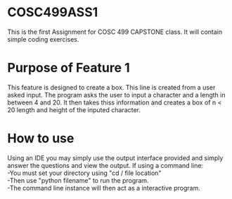 # COSC499ASS1
This is the first Assignment for COSC 499 CAPSTONE class. It will contain simple coding exercises.

# Purpose of Feature 1
This feature is designed to create a box. This line is created from a user asked input. The program asks the user to input a character and a length in between 4 and 20. It then takes thiss information and creates a box of n < 20 length and height of the inputed character.

# How to use
Using an IDE you may simply use the output interface provided and simply answer the questions and view the output. 
If using a command line:<br>
-You must set your directory using "cd / file location" <br>
-Then use "python filename" to run the program. <br>
-The command line instance will then act as a interactive program. <br>

